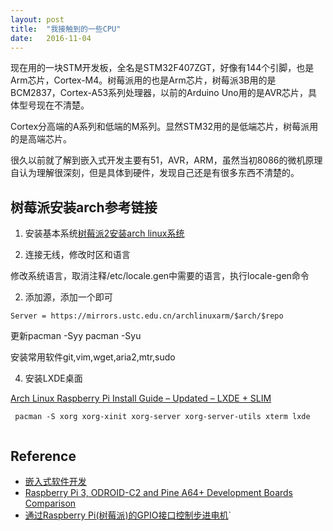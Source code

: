 ```yaml
---
layout: post
title:  "我接触到的一些CPU"
date:   2016-11-04
---
```


现在用的一块STM开发板，全名是STM32F407ZGT，好像有144个引脚，也是Arm芯片，Cortex-M4。树莓派用的也是Arm芯片，树莓派3B用的是BCM2837，Cortex-A53系列处理器，以前的Arduino  Uno用的是AVR芯片，具体型号现在不清楚。

Cortex分高端的A系列和低端的M系列。显然STM32用的是低端芯片，树莓派用的是高端芯片。

很久以前就了解到嵌入式开发主要有51，AVR，ARM，虽然当初8086的微机原理自认为理解很深刻，但是具体到硬件，发现自己还是有很多东西不清楚的。


## 树莓派安装arch参考链接

1. 安装基本系统[树莓派2安装arch linux系统](https://archlinuxarm.org/platforms/armv7/broadcom/raspberry-pi-2)

2. 连接无线，修改时区和语言

修改系统语言，取消注释/etc/locale.gen中需要的语言，执行locale-gen命令

2. 添加源，添加一个即可

```
Server = https://mirrors.ustc.edu.cn/archlinuxarm/$arch/$repo
```
更新pacman -Syy
pacman -Syu

安装常用软件git,vim,wget,aria2,mtr,sudo

4. 安装LXDE桌面

[Arch Linux Raspberry Pi Install Guide – Updated – LXDE + SLIM](https://hreikin.wordpress.com/2014/04/27/arch-linux-raspberry-pi-install-guide-updated/)

```
 pacman -S xorg xorg-xinit xorg-server xorg-server-utils xterm lxde
 
```



## Reference

 - [嵌入式软件开发](http://www.crifan.com/files/doc/docbook/embedded_soft_dev/release/html/embedded_soft_dev.html#emb_industrial_domain)
 - [Raspberry Pi 3, ODROID-C2 and Pine A64+ Development Boards Comparison](http://www.cnx-software.com/2016/03/01/raspberry-pi-3-odroid-c2-and-pine-a64-development-boards-comparison/)
 - [通过Raspberry Pi(树莓派)的GPIO接口控制步进电机](http://www.codelast.com/%E5%8E%9F%E5%88%9B%E9%80%9A%E8%BF%87raspberry-pi%E6%A0%91%E8%8E%93%E6%B4%BE%E7%9A%84gpio%E6%8E%A5%E5%8F%A3%E6%8E%A7%E5%88%B6%E6%AD%A5%E8%BF%9B%E7%94%B5%E6%9C%BAcontrol-stepper-motor-through-the-g/)`    
